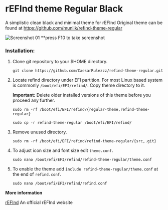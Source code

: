 # rEFInd theme Regular Black

A simplistic clean black and minimal theme for rEFInd
Original theme can be found at https://github.com/munlik/refind-theme-regular


![Screenshot 01](http://i.imgur.com/wQQ5OiQ.png)
**press F10 to take screenshot


### Installation:

1. Clone git repository to your $HOME directory.
   ```
   git clone https://github.com/CaesarRulezzz/refind-theme-regular.git
   ```

2. Locate refind directory under EFI partition. For most Linux based system is commonly `/boot/efi/EFI/refind/`. Copy theme directory to it.

   **Important:** Delete older installed versions of this theme before you proceed any further.

   ```
   sudo rm -rf /boot/efi/EFI/refind/{regular-theme,refind-theme-regular}
   ```
   ```
   sudo cp -r refind-theme-regular /boot/efi/EFI/refind/
   ```
3. Remove unused directory.
   ```
   sudo rm -rf /boot/efi/EFI/refind/refind-theme-regular/{src,.git}
   ```

4. To adjust icon size and font size edit `theme.conf`.
   ```
   sudo nano /boot/efi/EFI/refind/refind-theme-regular/theme.conf
   ```

5. To enable the theme add `include refind-theme-regular/theme.conf` at the end of `refind.conf`.
   ```
   sudo nano /boot/efi/EFI/refind/refind.conf
   ```

**More information**

[rEFInd](http://www.rodsbooks.com/refind/) An official rEFInd website
